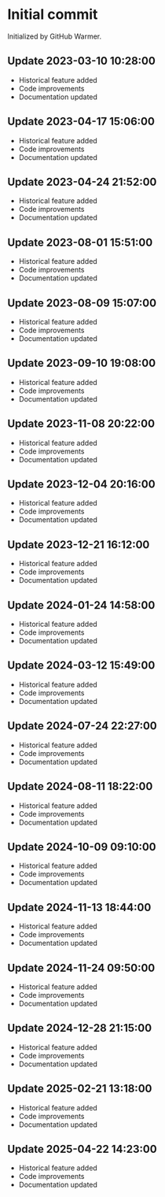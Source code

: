 # Initial commit

Initialized by GitHub Warmer.

## Update 2023-03-10 10:28:00
- Historical feature added
- Code improvements
- Documentation updated

## Update 2023-04-17 15:06:00
- Historical feature added
- Code improvements
- Documentation updated

## Update 2023-04-24 21:52:00
- Historical feature added
- Code improvements
- Documentation updated

## Update 2023-08-01 15:51:00
- Historical feature added
- Code improvements
- Documentation updated

## Update 2023-08-09 15:07:00
- Historical feature added
- Code improvements
- Documentation updated

## Update 2023-09-10 19:08:00
- Historical feature added
- Code improvements
- Documentation updated

## Update 2023-11-08 20:22:00
- Historical feature added
- Code improvements
- Documentation updated

## Update 2023-12-04 20:16:00
- Historical feature added
- Code improvements
- Documentation updated

## Update 2023-12-21 16:12:00
- Historical feature added
- Code improvements
- Documentation updated

## Update 2024-01-24 14:58:00
- Historical feature added
- Code improvements
- Documentation updated

## Update 2024-03-12 15:49:00
- Historical feature added
- Code improvements
- Documentation updated

## Update 2024-07-24 22:27:00
- Historical feature added
- Code improvements
- Documentation updated

## Update 2024-08-11 18:22:00
- Historical feature added
- Code improvements
- Documentation updated

## Update 2024-10-09 09:10:00
- Historical feature added
- Code improvements
- Documentation updated

## Update 2024-11-13 18:44:00
- Historical feature added
- Code improvements
- Documentation updated

## Update 2024-11-24 09:50:00
- Historical feature added
- Code improvements
- Documentation updated

## Update 2024-12-28 21:15:00
- Historical feature added
- Code improvements
- Documentation updated

## Update 2025-02-21 13:18:00
- Historical feature added
- Code improvements
- Documentation updated

## Update 2025-04-22 14:23:00
- Historical feature added
- Code improvements
- Documentation updated